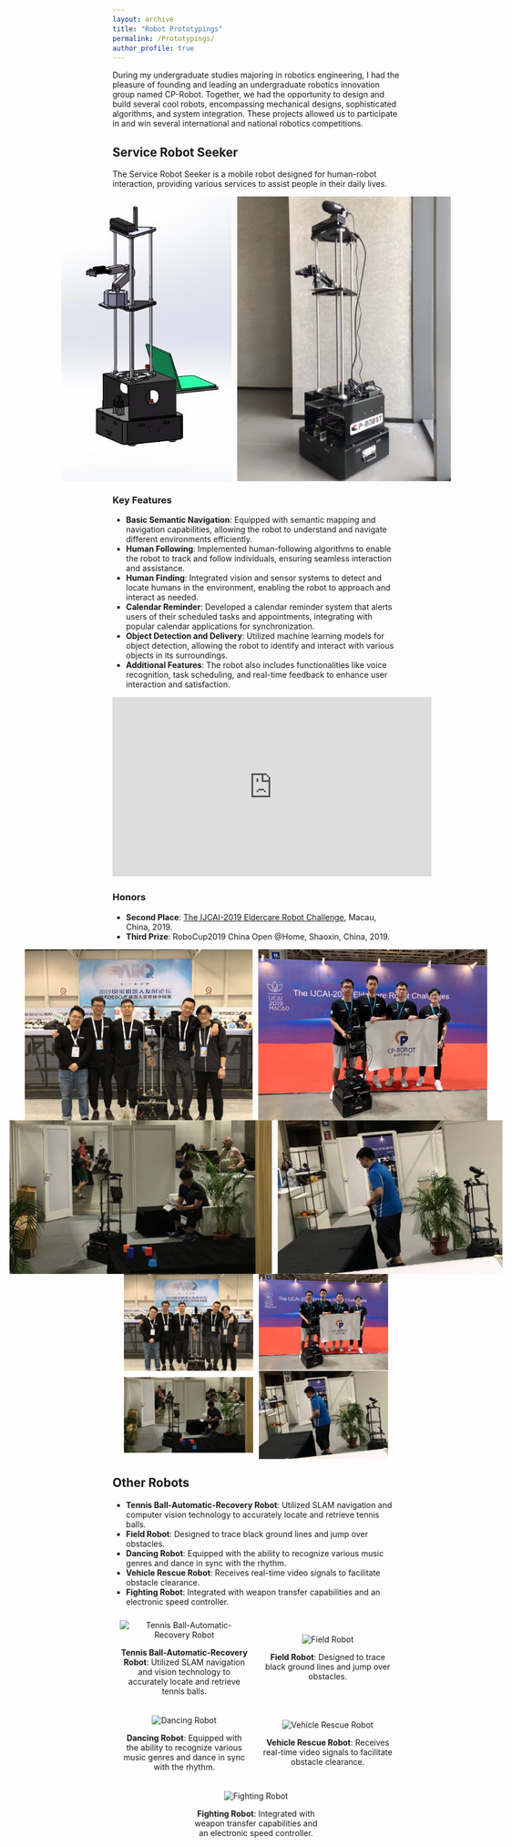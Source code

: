```yaml
---
layout: archive
title: "Robot Prototypings"
permalink: /Prototypings/
author_profile: true
---
```


During my undergraduate studies majoring in robotics engineering, I had the pleasure of founding and leading an undergraduate robotics innovation group named CP-Robot. Together, we had the opportunity to design and build several cool robots, encompassing mechanical designs, sophisticated algorithms, and system integration. These projects allowed us to participate in and win several international and national robotics competitions.


## Service Robot Seeker

The Service Robot Seeker is a mobile robot designed for human-robot interaction, providing various services to assist people in their daily lives. 

<div style="display: flex; justify-content: center; align-items: center;">
  <img src="/images/Seeker1.jpg" style="height: 500px; width: auto; margin-right: 10px;" />
  <img src="/images/Seeker2.jpg" style="height: 500px; width: auto;" />
</div>

### Key Features
- **Basic Semantic Navigation**: Equipped with semantic mapping and navigation capabilities, allowing the robot to understand and navigate different environments efficiently.
- **Human Following**: Implemented human-following algorithms to enable the robot to track and follow individuals, ensuring seamless interaction and assistance.
- **Human Finding**: Integrated vision and sensor systems to detect and locate humans in the environment, enabling the robot to approach and interact as needed.
- **Calendar Reminder**: Developed a calendar reminder system that alerts users of their scheduled tasks and appointments, integrating with popular calendar applications for synchronization.
- **Object Detection and Delivery**: Utilized machine learning models for object detection, allowing the robot to identify and interact with various objects in its surroundings.
- **Additional Features**: The robot also includes functionalities like voice recognition, task scheduling, and real-time feedback to enhance user interaction and satisfaction.

<div style="text-align: center;">
  <iframe width="560" height="315" src="https://www.youtube.com/embed/xhyb7qtM-Rc" frameborder="0" allow="accelerometer; autoplay; clipboard-write; encrypted-media; gyroscope; picture-in-picture" allowfullscreen></iframe>
</div>

### Honors
- **Second Place**: [The IJCAI-2019 Eldercare Robot Challenge](https://www.ijcai19.org/competitions.html), Macau, China, 2019.
- **Third Prize**: RoboCup2019 China Open @Home, Shaoxin, China, 2019.

<div style="display: flex; justify-content: center; align-items: center;">
  <img src="/images/RoboCup.jpg" style="height: 300px; width: auto; margin-right: 10px;" />
  <img src="/images/IJCAI.jpg" style="height: 300px; width: auto;" />
</div>

<div style="display: flex; justify-content: center; align-items: center;">
  <img src="/images/Game1.jpg" style="height: 270px; width: auto; margin-right: 10px;" />
  <img src="/images/Game2.jpg" style="height: 270px; width: auto;" />
</div>

<div style="display: flex; justify-content: center; align-items: center;">
  <img src="/images/RoboCup.jpg" style="width: 45%; height: auto; margin-right: 10px;" />
  <img src="/images/IJCAI.jpg" style="width: 45%; height: auto;" />
</div>

<div style="display: flex; justify-content: center; align-items: center;">
  <img src="/images/Game1.jpg" style="width: 45%; height: auto; margin-right: 10px;" />
  <img src="/images/Game2.jpg" style="width: 45%; height: auto;" />
</div>

## Other Robots

- **Tennis Ball-Automatic-Recovery Robot**: Utilized SLAM navigation and computer vision technology to accurately locate and retrieve tennis balls.
- **Field Robot**: Designed to trace black ground lines and jump over obstacles.
- **Dancing Robot**: Equipped with the ability to recognize various music genres and dance in sync with the rhythm.
- **Vehicle Rescue Robot**: Receives real-time video signals to facilitate obstacle clearance.
- **Fighting Robot**: Integrated with weapon transfer capabilities and an electronic speed controller.

<div style="display: flex; flex-wrap: wrap; justify-content: space-around; align-items: center;">

  <div style="width: 45%; margin: 10px; text-align: center;">
    <img src="/images/tennis_ball_robot.jpg" alt="Tennis Ball-Automatic-Recovery Robot" style="width: 100%; height: auto;">
    <p><strong>Tennis Ball-Automatic-Recovery Robot</strong>: Utilized SLAM navigation and vision technology to accurately locate and retrieve tennis balls.</p>
  </div>

  <div style="width: 45%; margin: 10px; text-align: center;">
    <img src="/images/field_robot.jpg" alt="Field Robot" style="width: 100%; height: auto;">
    <p><strong>Field Robot</strong>: Designed to trace black ground lines and jump over obstacles.</p>
  </div>

  <div style="width: 45%; margin: 10px; text-align: center;">
    <img src="/images/dancing_robot.jpg" alt="Dancing Robot" style="width: 100%; height: auto;">
    <p><strong>Dancing Robot</strong>: Equipped with the ability to recognize various music genres and dance in sync with the rhythm.</p>
  </div>

  <div style="width: 45%; margin: 10px; text-align: center;">
    <img src="/images/vehicle_rescue_robot.jpg" alt="Vehicle Rescue Robot" style="width: 100%; height: auto;">
    <p><strong>Vehicle Rescue Robot</strong>: Receives real-time video signals to facilitate obstacle clearance.</p>
  </div>

  <div style="width: 45%; margin: 10px; text-align: center;">
    <img src="/images/fighting_robot.jpg" alt="Fighting Robot" style="width: 100%; height: auto;">
    <p><strong>Fighting Robot</strong>: Integrated with weapon transfer capabilities and an electronic speed controller.</p>
  </div>

</div>
